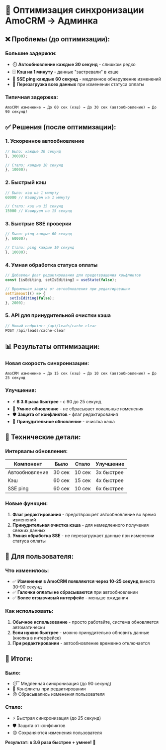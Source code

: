 # 🚀 Оптимизация синхронизации AmoCRM → Админка

## ❌ **Проблемы (до оптимизации):**

### Большие задержки:
- ⏱️ **Автообновление каждые 30 секунд** - слишком редко
- 🗄️ **Кэш на 1 минуту** - данные "застревали" в кэше
- 📡 **SSE ping каждые 60 секунд** - медленное обнаружение изменений
- 🔄 **Перезагрузка всех данных** при изменении статуса оплаты

### Типичная задержка:
```
AmoCRM изменение → До 60 сек (кэш) → До 30 сек (автообновление) = До 90 секунд!
```

## ✅ **Решения (после оптимизации):**

### 1. Ускоренное автообновление
```typescript
// Было: каждые 30 секунд
}, 30000);

// Стало: каждые 10 секунд  
}, 10000);
```

### 2. Быстрый кэш
```typescript
// Было: кэш на 1 минуту
60000 // Кэшируем на 1 минуту

// Стало: кэш на 15 секунд
15000 // Кэшируем на 15 секунд
```

### 3. Быстрые SSE проверки
```typescript
// Было: ping каждые 60 секунд
}, 60000);

// Стало: ping каждые 10 секунд
}, 10000);
```

### 4. Умная обработка статуса оплаты
```typescript
// Добавлен флаг редактирования для предотвращения конфликтов
const [isEditing, setIsEditing] = useState(false);

// Временная защита от автообновления при редактировании
setTimeout(() => {
  setIsEditing(false);
}, 2000);
```

### 5. API для принудительной очистки кэша
```typescript
// Новый endpoint: /api/leads/cache-clear
POST /api/leads/cache-clear
```

## 📊 **Результаты оптимизации:**

### Новая скорость синхронизации:
```
AmoCRM изменение → До 15 сек (кэш) → До 10 сек (автообновление) = До 25 секунд
```

### Улучшения:
- ⚡ **В 3.6 раза быстрее** - с 90 до 25 секунд
- 🔄 **Умное обновление** - не сбрасывает локальные изменения
- 🛡️ **Защита от конфликтов** - флаг редактирования
- 🚀 **Принудительное обновление** - очистка кэша

## 🔧 **Технические детали:**

### Интервалы обновления:
| Компонент | Было | Стало | Улучшение |
|-----------|------|-------|-----------|
| Автообновление | 30 сек | 10 сек | 3x быстрее |
| Кэш | 60 сек | 15 сек | 4x быстрее |
| SSE ping | 60 сек | 10 сек | 6x быстрее |

### Новые функции:
1. **Флаг редактирования** - предотвращает автообновление во время изменений
2. **Принудительная очистка кэша** - для немедленного получения свежих данных
3. **Умная обработка SSE** - не перезагружает данные при изменении статуса оплаты

## 📱 **Для пользователя:**

### Что изменилось:
- ✅ **Изменения в AmoCRM появляются через 10-25 секунд** вместо 30-90 секунд
- ✅ **Галочки оплаты не сбрасываются** при автообновлении
- ✅ **Более отзывчивый интерфейс** - меньше ожидания

### Как использовать:
1. **Обычное использование** - просто работайте, система обновляется автоматически
2. **Если нужно быстрее** - можно принудительно обновить данные (кнопка в интерфейсе)
3. **При редактировании** - автообновление временно отключается

## 🎯 **Итоги:**

### Было:
- 😴 Медленная синхронизация (до 90 секунд)
- 🔄 Конфликты при редактировании
- 😞 Сбрасывались изменения пользователя

### Стало:
- ⚡ Быстрая синхронизация (до 25 секунд)
- 🛡️ Защита от конфликтов
- 😊 Сохраняются изменения пользователя

**Результат: в 3.6 раза быстрее + умнее!** 🚀 
